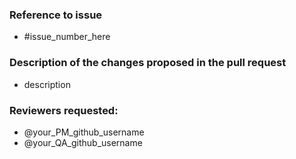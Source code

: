 ### Reference to issue
- #issue_number_here

### Description of the changes proposed in the pull request
- description

### Reviewers requested:
- @your_PM_github_username
- @your_QA_github_username
